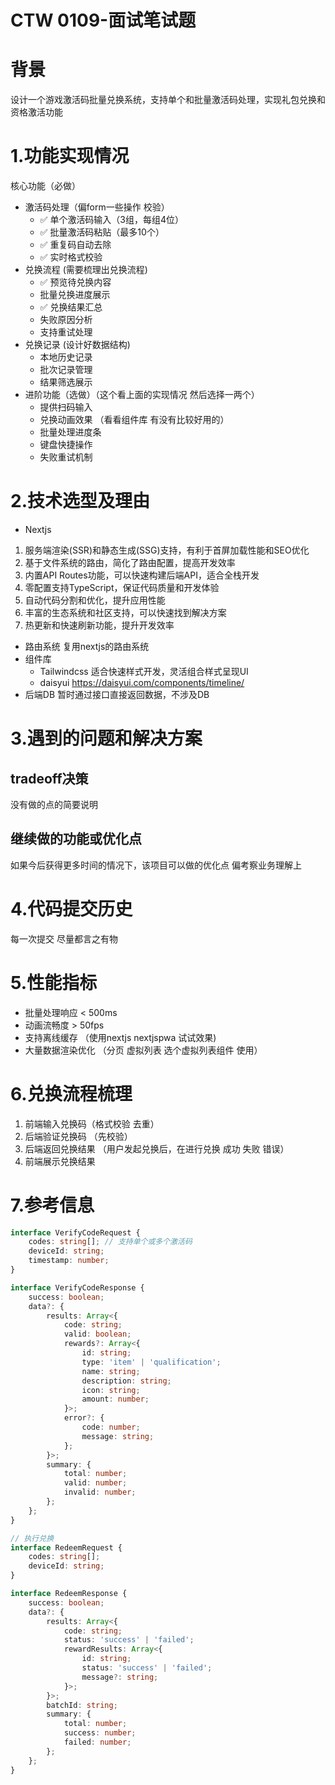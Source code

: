 # CTW 0109-面试笔试题
# 背景
设计一个游戏激活码批量兑换系统，支持单个和批量激活码处理，实现礼包兑换和资格激活功能
# 1.功能实现情况
核心功能（必做）
- 激活码处理（偏form一些操作 校验）
    - ✅ 单个激活码输入（3组，每组4位）
    - ✅ 批量激活码粘贴（最多10个）
    - ✅ 重复码自动去除
    - ✅ 实时格式校验
- 兑换流程 (需要梳理出兑换流程)
    - ✅ 预览待兑换内容
    - 批量兑换进度展示
    - ✅ 兑换结果汇总
    - 失败原因分析
    - 支持重试处理
- 兑换记录 (设计好数据结构)
    - 本地历史记录
    - 批次记录管理
    - 结果筛选展示
- 进阶功能（选做）（这个看上面的实现情况 然后选择一两个）
    - 提供扫码输入
    - 兑换动画效果 （看看组件库 有没有比较好用的）
    - 批量处理进度条
    - 键盘快捷操作
    - 失败重试机制
    
# 2.技术选型及理由
- Nextjs
1. 服务端渲染(SSR)和静态生成(SSG)支持，有利于首屏加载性能和SEO优化
2. 基于文件系统的路由，简化了路由配置，提高开发效率
3. 内置API Routes功能，可以快速构建后端API，适合全栈开发
4. 零配置支持TypeScript，保证代码质量和开发体验
5. 自动代码分割和优化，提升应用性能
6. 丰富的生态系统和社区支持，可以快速找到解决方案
7. 热更新和快速刷新功能，提升开发效率
- 路由系统
复用nextjs的路由系统
- 组件库
    - Tailwindcss 适合快速样式开发，灵活组合样式呈现UI
    - daisyui https://daisyui.com/components/timeline/
- 后端DB
暂时通过接口直接返回数据，不涉及DB

# 3.遇到的问题和解决方案
## tradeoff决策
没有做的点的简要说明

## 继续做的功能或优化点
如果今后获得更多时间的情况下，该项目可以做的优化点
偏考察业务理解上

# 4.代码提交历史
每一次提交 尽量都言之有物

# 5.性能指标
- 批量处理响应 < 500ms
- 动画流畅度 > 50fps
- 支持离线缓存 （使用nextjs nextjspwa 试试效果)
- 大量数据渲染优化 （分页 虚拟列表 选个虚拟列表组件 使用）

# 6.兑换流程梳理
1. 前端输入兑换码（格式校验 去重）
2. 后端验证兑换码 （先校验）
3. 后端返回兑换结果 （用户发起兑换后，在进行兑换 成功 失败 错误）
4. 前端展示兑换结果

# 7.参考信息
```typescript
interface VerifyCodeRequest {
    codes: string[]; // 支持单个或多个激活码
    deviceId: string;
    timestamp: number;
}

interface VerifyCodeResponse {
    success: boolean;
    data?: {
        results: Array<{
            code: string;
            valid: boolean;
            rewards?: Array<{
                id: string;
                type: 'item' | 'qualification';
                name: string;
                description: string;
                icon: string;
                amount: number;
            }>;
            error?: {
                code: number;
                message: string;
            };
        }>;
        summary: {
            total: number;
            valid: number;
            invalid: number;
        };
    };
}

// 执行兑换
interface RedeemRequest {
    codes: string[];
    deviceId: string;
}

interface RedeemResponse {
    success: boolean;
    data?: {
        results: Array<{
            code: string;
            status: 'success' | 'failed';
            rewardResults: Array<{
                id: string;
                status: 'success' | 'failed';
                message?: string;
            }>;
        }>;
        batchId: string;
        summary: {
            total: number;
            success: number;
            failed: number;
        };
    };
}
```
